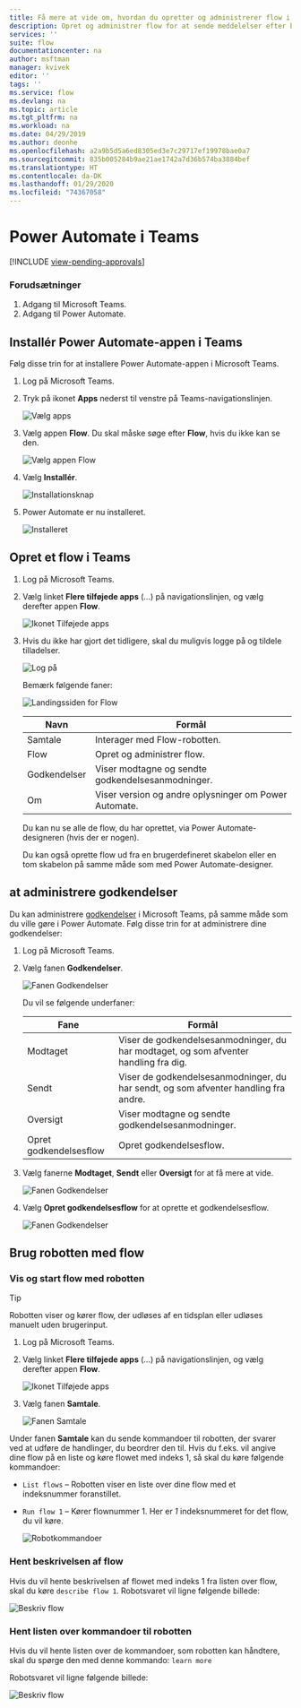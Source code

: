 ```yaml
---
title: Få mere at vide om, hvordan du opretter og administrerer flow i Microsoft Teams | Microsoft Docs
description: Opret og administrer flow for at sende meddelelser efter behov, @mention brugere og kanaler, postkort med svarmuligheder og meget mere.
services: ''
suite: flow
documentationcenter: na
author: msftman
manager: kvivek
editor: ''
tags: ''
ms.service: flow
ms.devlang: na
ms.topic: article
ms.tgt_pltfrm: na
ms.workload: na
ms.date: 04/29/2019
ms.author: deonhe
ms.openlocfilehash: a2a9b5d5a6ed8305ed3e7c29717ef19978bae0a7
ms.sourcegitcommit: 835b005284b9ae21ae1742a7d36b574ba3884bef
ms.translationtype: HT
ms.contentlocale: da-DK
ms.lasthandoff: 01/29/2020
ms.locfileid: "74367058"
---
```

# <a name="power-automate-in-teams"></a>Power Automate i Teams
[!INCLUDE [view-pending-approvals](includes/cc-rebrand.md)]

### <a name="prerequisites"></a>Forudsætninger

1. Adgang til Microsoft Teams.
1. Adgang til Power Automate.

## <a name="install-the-power-automate-app-in-teams"></a>Installér Power Automate-appen i Teams

Følg disse trin for at installere Power Automate-appen i Microsoft Teams.

1. Log på Microsoft Teams.

1. Tryk på ikonet **Apps** nederst til venstre på Teams-navigationslinjen.

    ![Vælg apps](media/flows-teams/apps.png)

1. Vælg appen **Flow**. Du skal måske søge efter **Flow**, hvis du ikke kan se den.

    ![Vælg appen Flow](media/flows-teams/select-flow-app.png)

1. Vælg **Installér**.

    ![Installationsknap](media/flows-teams/select-install.png)

1. Power Automate er nu installeret.

    ![Installeret](media/flows-teams/flow-installed.png)


## <a name="create-a-flow-in-teams"></a>Opret et flow i Teams

1. Log på Microsoft Teams.

1. Vælg linket **Flere tilføjede apps** (...) på navigationslinjen, og vælg derefter appen **Flow**.

    ![Ikonet Tilføjede apps](media/flows-teams/added-apps-icon.png)

1. Hvis du ikke har gjort det tidligere, skal du muligvis logge på og tildele tilladelser.

    ![Log på](media/flows-teams/grant-permissions-sign-in.png)


    Bemærk følgende faner:

    ![Landingssiden for Flow](media/flows-teams/flow-landing-page.png)

    Navn|Formål
    ----|-----|
    Samtale|Interager med Flow-robotten.
    Flow|Opret og administrer flow.
    Godkendelser|Viser modtagne og sendte godkendelsesanmodninger.
    Om|Viser version og andre oplysninger om Power Automate.


    Du kan nu se alle de flow, du har oprettet, via Power Automate-designeren (hvis der er nogen). 

    Du kan også oprette flow ud fra en brugerdefineret skabelon eller en tom skabelon på samme måde som med Power Automate-designer. 

## <a name="manage-approvals"></a>at administrere godkendelser

Du kan administrere [godkendelser](modern-approvals.md) i Microsoft Teams, på samme måde som du ville gøre i Power Automate. Følg disse trin for at administrere dine godkendelser:

1. Log på Microsoft Teams.
1. Vælg fanen **Godkendelser**.

    ![Fanen Godkendelser](media/flows-teams/approvals-tab.png)

    Du vil se følgende underfaner:

    Fane|Formål
    ----|-----|
    Modtaget|Viser de godkendelsesanmodninger, du har modtaget, og som afventer handling fra dig.
    Sendt|Viser de godkendelsesanmodninger, du har sendt, og som afventer handling fra andre.
    Oversigt|Viser modtagne og sendte godkendelsesanmodninger.
    Opret godkendelsesflow|Opret godkendelsesflow.

1. Vælg fanerne **Modtaget**, **Sendt** eller **Oversigt** for at få mere at vide.

    ![Fanen Godkendelser](media/flows-teams/approvals-tab-2.png)

1. Vælg **Opret godkendelsesflow** for at oprette et godkendelsesflow.

    ![Fanen Godkendelser](media/flows-teams/approvals-tab-3.png)

## <a name="use-the-bot-with-flows"></a>Brug robotten med flow

### <a name="list-and-launch-flows-with-the-bot"></a>Vis og start flow med robotten

> [!TIP]
> Robotten viser og kører flow, der udløses af en tidsplan eller udløses manuelt uden brugerinput.

1. Log på Microsoft Teams.
1. Vælg linket **Flere tilføjede apps** (...) på navigationslinjen, og vælg derefter appen **Flow**.

    ![Ikonet Tilføjede apps](media/flows-teams/added-apps-icon.png)
    
1. Vælg fanen **Samtale**.

    ![Fanen Samtale](media/flows-teams/conversations-tab.png)

Under fanen **Samtale** kan du sende kommandoer til robotten, der svarer ved at udføre de handlinger, du beordrer den til. Hvis du f.eks. vil angive dine flow på en liste og køre flowet med indeks 1, så skal du køre følgende kommandoer:

- ```List flows``` – Robotten viser en liste over dine flow med et indeksnummer foranstillet.
- ```Run flow 1``` – Kører flownummer 1. Her er *1* indeksnummeret for det flow, du vil køre.

   ![Robotkommandoer](media/flows-teams/bot-commands.png)

### <a name="get-the-description-for-flows"></a>Hent beskrivelsen af flow

Hvis du vil hente beskrivelsen af flowet med indeks 1 fra listen over flow, skal du køre ```describe flow 1```. Robotsvaret vil ligne følgende billede:

   ![Beskriv flow](media/flows-teams/bot-describe.png)

### <a name="get-the-list-of-commands-for-the-bot"></a>Hent listen over kommandoer til robotten

Hvis du vil hente listen over de kommandoer, som robotten kan håndtere, skal du spørge den med denne kommando: ```learn more``` 

Robotsvaret vil ligne følgende billede:

![Beskriv flow](media/flows-teams/bot-learn-more.png) 
